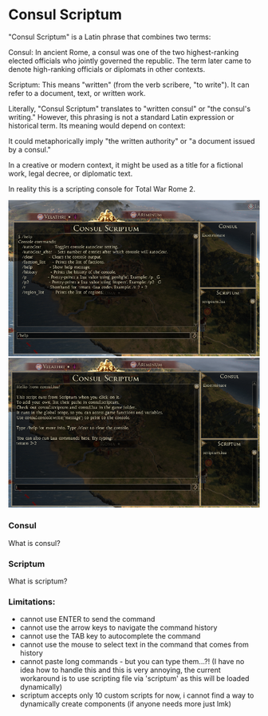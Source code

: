 # Consul Scriptum
"Consul Scriptum" is a Latin phrase that combines two terms:

Consul: In ancient Rome, a consul was one of the two highest-ranking elected officials who jointly governed the republic. The term later came to denote high-ranking officials or diplomats in other contexts.

Scriptum: This means "written" (from the verb scribere, "to write"). It can refer to a document, text, or written work.

Literally, "Consul Scriptum" translates to "written consul" or "the consul's writing." However, this phrasing is not a standard Latin expression or historical term. Its meaning would depend on context:

It could metaphorically imply "the written authority" or "a document issued by a consul."

In a creative or modern context, it might be used as a title for a fictional work, legal decree, or diplomatic text.


In reality this is a scripting console for Total War Rome 2.

![](./extras/scriptumx.png)
![](./extras/scriptumy.png)

### Consul
What is consul?

### Scriptum
What is scriptum?

### Limitations:
 - cannot use ENTER to send the command
 - cannot use the arrow keys to navigate the command history
 - cannot use the TAB key to autocomplete the command
 - cannot use the mouse to select text in the command that comes from history
 - cannot paste long commands - but you can type them...?! (I have no idea how to handle this and this is very annoying, the current workaround is to use scripting file via 'scriptum' as this will be loaded dynamically)
 - scriptum accepts only 10 custom scripts for now, i cannot find a way to dynamically create components (if anyone needs more just lmk)
